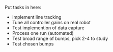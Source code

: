 Put tasks in here:
 - implement line tracking
 - Tune all controller gains on real robot
 - Test implemention of data capture
 - Process one run (automated)
 - Test broad range of bumps, pick 2-4 to study
 - Test chosen bumps
